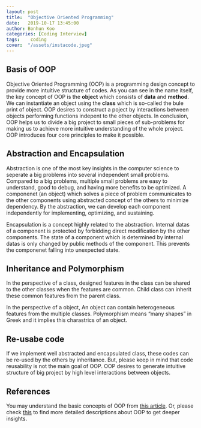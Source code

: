 ```yaml
---
layout: post
title:  "Objective Oriented Programming"
date:   2019-10-17 13:45:00
author: Bonhun Koo
categories: [Coding Interview]
tags:    coding
cover:  "/assets/instacode.jpeg"
---
```


## Basis of OOP
Objective Oriented Programming (OOP) is a programming design concept to provide more intuitive structure of codes.
As you can see in the name itself, the key concept of OOP is the <b>object</b> which consists of <b>data</b> and <b>method</b>.
We can instantiate an object using the <b>class</b> which is so-called the bule print of object.
OOP desires to construct a poject by interactions between objects performing functions indepent to the other objects.
In conclusion, OOP helps us to divide a big project to small pieces of sub-problems for making us to achieve more intuitive understanding of the whole project.
OOP introduces four core principles to make it possible.

## Abstraction and Encapsulation
Abstraction is one of the most key insights in the computer science to seperate a big problems into several independent small problems.
Compared to a big problems, multiple small problems are easy to understand, good to debug, and having more benefits to be optimized.
A componenet (an object) which solves a piece of problem communicates to the other components using abstracted concept of the others to minimize dependency.
By the abstraction, we can develop each component independently for implementing, optimizing, and sustaining.

Encapsulation is a concept highly related to the abstraction.
Internal datas of a component is protected by forbidding direct modification by the other components.
The state of a component which is determined by internal datas is only changed by public methods of the component.
This prevents the componenet falling into unexpected state.

## Inheritance and Polymorphism
In the perspective of a class, designed features in the class can be shared to the other classes when the features are common.
Child class can inherit these common features from the parent class.

In the perspective of a object, An object can contain heterogeneous features from the multiple classes.
Polymorphism means “many shapes” in Greek and it implies this charastrics of an object.

## Re-usabe code
If we implement well abstracted and encapsulated class, these codes can be re-used by the others by inheritance.
But, please keep in mind that code reusability is not the main goal of OOP.
OOP desires to generate intuitive structure of big project by high level interactions between objects.

## References
You may understand the basic concepts of OOP from [this article][oop_easy].
Or, please check [this][oop_detail] to find more detailed descriptions about OOP to get deeper insights.

[oop_easy]: https://www.freecodecamp.org/news/object-oriented-programming-concepts-21bb035f7260
[oop_detail]: https://medium.com/from-the-scratch/oop-everything-you-need-to-know-about-object-oriented-programming-aee3c18e281b


